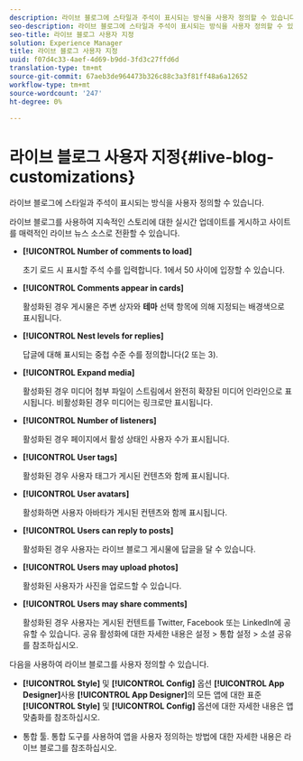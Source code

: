 ```yaml
---
description: 라이브 블로그에 스타일과 주석이 표시되는 방식을 사용자 정의할 수 있습니다.
seo-description: 라이브 블로그에 스타일과 주석이 표시되는 방식을 사용자 정의할 수 있습니다.
seo-title: 라이브 블로그 사용자 지정
solution: Experience Manager
title: 라이브 블로그 사용자 지정
uuid: f07d4c33-4aef-4d69-b9dd-3fd3c27ffd6d
translation-type: tm+mt
source-git-commit: 67aeb3de964473b326c88c3a3f81ff48a6a12652
workflow-type: tm+mt
source-wordcount: '247'
ht-degree: 0%

---
```



# 라이브 블로그 사용자 지정{#live-blog-customizations}

라이브 블로그에 스타일과 주석이 표시되는 방식을 사용자 정의할 수 있습니다.



라이브 블로그를 사용하여 지속적인 스토리에 대한 실시간 업데이트를 게시하고 사이트를 매력적인 라이브 뉴스 소스로 전환할 수 있습니다.

* **[!UICONTROL Number of comments to load]**

   초기 로드 시 표시할 주석 수를 입력합니다. 1에서 50 사이에 입장할 수 있습니다.

* **[!UICONTROL Comments appear in cards]**

   활성화된 경우 게시물은 주변 상자와 **테마** 선택 항목에 의해 지정되는 배경색으로 표시됩니다.

* **[!UICONTROL Nest levels for replies]**

   답글에 대해 표시되는 중첩 수준 수를 정의합니다(2 또는 3).

* **[!UICONTROL Expand media]**

   활성화된 경우 미디어 첨부 파일이 스트림에서 완전히 확장된 미디어 인라인으로 표시됩니다. 비활성화된 경우 미디어는 링크로만 표시됩니다.

* **[!UICONTROL Number of listeners]**

   활성화된 경우 페이지에서 활성 상태인 사용자 수가 표시됩니다.

* **[!UICONTROL User tags]**

   활성화된 경우 사용자 태그가 게시된 컨텐츠와 함께 표시됩니다.

* **[!UICONTROL User avatars]**

   활성화하면 사용자 아바타가 게시된 컨텐츠와 함께 표시됩니다.

* **[!UICONTROL Users can reply to posts]**

   활성화된 경우 사용자는 라이브 블로그 게시물에 답글을 달 수 있습니다.

* **[!UICONTROL Users may upload photos]**

   활성화된 사용자가 사진을 업로드할 수 있습니다.

* **[!UICONTROL Users may share comments]**

   활성화된 경우 사용자는 게시된 컨텐트를 Twitter, Facebook 또는 LinkedIn에 공유할 수 있습니다. 공유 활성화에 대한 자세한 내용은 설정 > 통합 설정 > 소셜 공유를 참조하십시오.

다음을 사용하여 라이브 블로그를 사용자 정의할 수 있습니다.

* **[!UICONTROL Style]** 및  **[!UICONTROL Config]** 옵션  **[!UICONTROL App Designer]**&#x200B;사용 **[!UICONTROL App Designer]**&#x200B;의 모든 앱에 대한 표준 **[!UICONTROL Style]** 및 **[!UICONTROL Config]** 옵션에 대한 자세한 내용은 앱 맞춤화를 참조하십시오.

* 통합 툴. 통합 도구를 사용하여 앱을 사용자 정의하는 방법에 대한 자세한 내용은 라이브 블로그를 참조하십시오.


